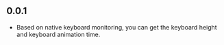 ## 0.0.1

* Based on native keyboard monitoring, you can get the keyboard height and keyboard animation time.
